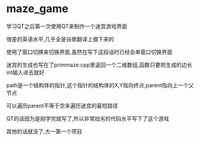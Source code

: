 # maze_game
学习QT之后第一次使用QT来制作一个迷宫游戏界面

很差的英语水平,几乎全是谷歌翻译上摘下来的

使用了窗口切换来切换界面,虽然在写下这段话时已经会单窗口切换界面

迷宫的生成也写在了primmaze.cpp里返回一个二维数组,函数只要把生成的边长int输入进去就好

path是一个结构体的指针,这个指针的结构体的X,Y指向终点,parent指向上一个父节点

可以遍历parent不等于空来遍历迷宫的最短路径

QT的话因为是刚学完就写了,所以非常拙劣的代码水平写下了这个游戏

其他的话就没了,大一第一个项目
